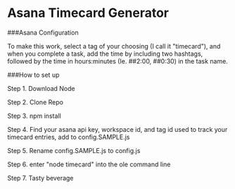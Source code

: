 Asana Timecard Generator
========

###Asana Configuration

To make this work, select a tag of your choosing (I call it "timecard"), and when you complete a task, add the time by including two hashtags, followed by the time in hours:minutes (Ie. ##2:00, ##0:30) in the task name.

###How to set up

Step 1. Download Node 

Step 2. Clone Repo

Step 3. npm install

Step 4. Find your asana api key, workspace id, and tag id used to track your timecard entries, add to config.SAMPLE.js

Step 5. Rename config.SAMPLE.js to config.js

Step 6. enter "node timecard" into the ole command line

Step 7. Tasty beverage

